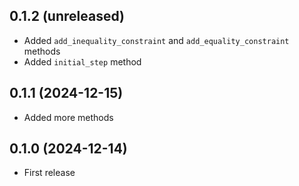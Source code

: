 ## 0.1.2 (unreleased)

- Added `add_inequality_constraint` and `add_equality_constraint` methods
- Added `initial_step` method

## 0.1.1 (2024-12-15)

- Added more methods

## 0.1.0 (2024-12-14)

- First release
